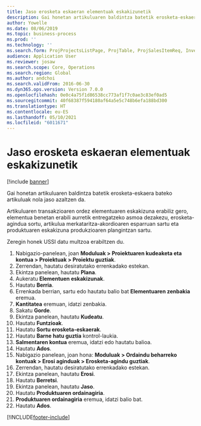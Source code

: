 ```yaml
---
title: Jaso erosketa eskaeran elementuak eskakizunetik
description: Gai honetan artikuluaren baldintza batetik erosketa-eskaera bateko artikuluak nola jaso azaltzen da.
author: Yowelle
ms.date: 08/06/2019
ms.topic: business-process
ms.prod: ''
ms.technology: ''
ms.search.form: ProjProjectsListPage, ProjTable, ProjSalesItemReq, InventItemIdLookupSimple, PurchCreateFromSalesOrder, VendAccountItemLookup, PurchTable, PurchEditLines
audience: Application User
ms.reviewer: josaw
ms.search.scope: Core, Operations
ms.search.region: Global
ms.author: andchoi
ms.search.validFrom: 2016-06-30
ms.dyn365.ops.version: Version 7.0.0
ms.openlocfilehash: 0e0c4a75f1d86538cc773af1f7c0ae3c83ef0ad5
ms.sourcegitcommit: 40f68387f594180af64a5e5c748b6efa188bd300
ms.translationtype: HT
ms.contentlocale: eu-ES
ms.lasthandoff: 05/10/2021
ms.locfileid: "6011671"
---
```

# <a name="receive-items-on-purchase-order-from-item-requirement"></a>Jaso erosketa eskaeran elementuak eskakizunetik

[!include [banner](../../includes/banner.md)]

Gai honetan artikuluaren baldintza batetik erosketa-eskaera bateko artikuluak nola jaso azaltzen da.

Artikuluaren transakzioaren ordez elementuaren eskakizuna erabiliz gero, elementua benetan erabili aurretik entregatzeko asmoa dezakezu, erosketa-agindua sortu, artikulua merkataritza-akordioaren esparruan sartu eta produktuaren eskakizuna produkzioaren plangintzan sartu. 

Zeregin honek USSI datu multzoa erabiltzen du.

1. Nabigazio-panelean, joan **Moduluak > Proiektuaren kudeaketa eta kontua > Proiektuak > Proiektu guztiak**.
2. Zerrendan, hautatu desiratutako errenkadako estekan.
3. Ekintza panelean, hautatu **Plana**.
4. Aukeratu **Elementuen eskakizunak**.
5. Hautatu **Berria**.
6. Errenkada berrian, sartu edo hautatu balio bat **Elementuaren zenbakia** eremua.
7. **Kantitatea** eremuan, idatzi zenbakia.
8. Sakatu **Gorde**.
9. Ekintza panelean, hautatu **Kudeatu**.
10. Hautatu **Funtzioak**.
11. Hautatu **Sortu erosketa-eskaerak**.
12. Hautatu **Barne hatu guztia** kontrol-laukia.
13. **Salmentaren kontua** eremua, idatzi edo hautatu balioa.
14. Hautatu **Ados**.
15. Nabigazio panelean, joan hona: **Moduluak > Ordaindu beharreko kontuak > Erosi aginduak > Erosketa-agindu guztiak**.
16. Zerrendan, hautatu desiratutako errenkadako estekan.
17. Ekintza panelean, hautatu **Erosi**.
18. Hautatu **Berretsi**.
19. Ekintza panelean, hautatu **Jaso**.
20. Hautatu **Produktuaren ordainagiria**.
21. **Produktuaren ordainagiria** eremua, idatzi balio bat.
22. Hautatu **Ados**.



[!INCLUDE[footer-include](../../includes/footer-banner.md)]